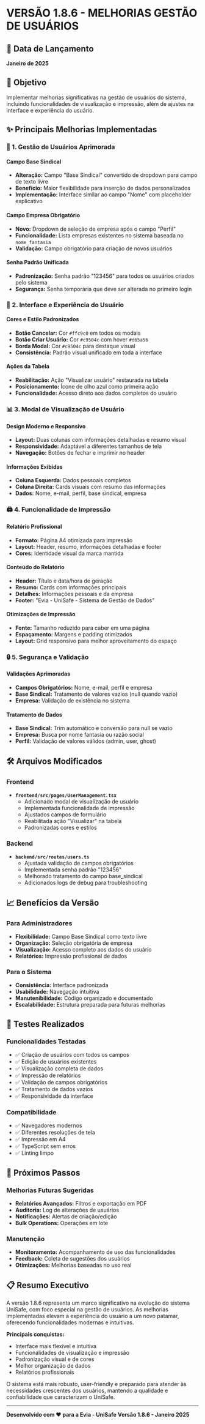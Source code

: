 # VERSÃO 1.8.6 - MELHORIAS GESTÃO DE USUÁRIOS

## 📅 Data de Lançamento
**Janeiro de 2025**

## 🎯 Objetivo
Implementar melhorias significativas na gestão de usuários do sistema, incluindo funcionalidades de visualização e impressão, além de ajustes na interface e experiência do usuário.

## ✨ Principais Melhorias Implementadas

### 🔧 1. Gestão de Usuários Aprimorada

#### **Campo Base Sindical**
- **Alteração:** Campo "Base Sindical" convertido de dropdown para campo de texto livre
- **Benefício:** Maior flexibilidade para inserção de dados personalizados
- **Implementação:** Interface similar ao campo "Nome" com placeholder explicativo

#### **Campo Empresa Obrigatório**
- **Novo:** Dropdown de seleção de empresa após o campo "Perfil"
- **Funcionalidade:** Lista empresas existentes no sistema baseada no `nome_fantasia`
- **Validação:** Campo obrigatório para criação de novos usuários

#### **Senha Padrão Unificada**
- **Padronização:** Senha padrão "123456" para todos os usuários criados pelo sistema
- **Segurança:** Senha temporária que deve ser alterada no primeiro login

### 🎨 2. Interface e Experiência do Usuário

#### **Cores e Estilo Padronizados**
- **Botão Cancelar:** Cor `#ffc9c0` em todos os modais
- **Botão Criar Usuário:** Cor `#c9504c` com hover `#d65a56`
- **Borda Modal:** Cor `#c9504c` para destaque visual
- **Consistência:** Padrão visual unificado em toda a interface

#### **Ações da Tabela**
- **Reabilitação:** Ação "Visualizar usuário" restaurada na tabela
- **Posicionamento:** Ícone de olho azul como primeira ação
- **Funcionalidade:** Acesso direto aos dados completos do usuário

### 📊 3. Modal de Visualização de Usuário

#### **Design Moderno e Responsivo**
- **Layout:** Duas colunas com informações detalhadas e resumo visual
- **Responsividade:** Adaptável a diferentes tamanhos de tela
- **Navegação:** Botões de fechar e imprimir no header

#### **Informações Exibidas**
- **Coluna Esquerda:** Dados pessoais completos
- **Coluna Direita:** Cards visuais com resumo das informações
- **Dados:** Nome, e-mail, perfil, base sindical, empresa

### 🖨️ 4. Funcionalidade de Impressão

#### **Relatório Profissional**
- **Formato:** Página A4 otimizada para impressão
- **Layout:** Header, resumo, informações detalhadas e footer
- **Cores:** Identidade visual da marca mantida

#### **Conteúdo do Relatório**
- **Header:** Título e data/hora de geração
- **Resumo:** Cards com informações principais
- **Detalhes:** Informações pessoais e da empresa
- **Footer:** "Evia - UniSafe - Sistema de Gestão de Dados"

#### **Otimizações de Impressão**
- **Fonte:** Tamanho reduzido para caber em uma página
- **Espaçamento:** Margens e padding otimizados
- **Layout:** Grid responsivo para melhor aproveitamento do espaço

### 🔒 5. Segurança e Validação

#### **Validações Aprimoradas**
- **Campos Obrigatórios:** Nome, e-mail, perfil e empresa
- **Base Sindical:** Tratamento de valores vazios (null quando vazio)
- **Empresa:** Validação de existência no sistema

#### **Tratamento de Dados**
- **Base Sindical:** Trim automático e conversão para null se vazio
- **Empresa:** Busca por nome fantasia ou razão social
- **Perfil:** Validação de valores válidos (admin, user, ghost)

## 🛠️ Arquivos Modificados

### Frontend
- **`frontend/src/pages/UserManagement.tsx`**
  - Adicionado modal de visualização de usuário
  - Implementada funcionalidade de impressão
  - Ajustados campos de formulário
  - Reabilitada ação "Visualizar" na tabela
  - Padronizadas cores e estilos

### Backend
- **`backend/src/routes/users.ts`**
  - Ajustada validação de campos obrigatórios
  - Implementada senha padrão "123456"
  - Melhorado tratamento do campo base_sindical
  - Adicionados logs de debug para troubleshooting

## 📈 Benefícios da Versão

### Para Administradores
- **Flexibilidade:** Campo Base Sindical como texto livre
- **Organização:** Seleção obrigatória de empresa
- **Visualização:** Acesso completo aos dados do usuário
- **Relatórios:** Impressão profissional de dados

### Para o Sistema
- **Consistência:** Interface padronizada
- **Usabilidade:** Navegação intuitiva
- **Manutenibilidade:** Código organizado e documentado
- **Escalabilidade:** Estrutura preparada para futuras melhorias

## 🧪 Testes Realizados

### Funcionalidades Testadas
- ✅ Criação de usuários com todos os campos
- ✅ Edição de usuários existentes
- ✅ Visualização completa de dados
- ✅ Impressão de relatórios
- ✅ Validação de campos obrigatórios
- ✅ Tratamento de dados vazios
- ✅ Responsividade da interface

### Compatibilidade
- ✅ Navegadores modernos
- ✅ Diferentes resoluções de tela
- ✅ Impressão em A4
- ✅ TypeScript sem erros
- ✅ Linting limpo

## 🚀 Próximos Passos

### Melhorias Futuras Sugeridas
- **Relatórios Avançados:** Filtros e exportação em PDF
- **Auditoria:** Log de alterações de usuários
- **Notificações:** Alertas de criação/edição
- **Bulk Operations:** Operações em lote

### Manutenção
- **Monitoramento:** Acompanhamento de uso das funcionalidades
- **Feedback:** Coleta de sugestões dos usuários
- **Otimizações:** Melhorias baseadas no uso real

## 📋 Resumo Executivo

A versão 1.8.6 representa um marco significativo na evolução do sistema UniSafe, com foco especial na gestão de usuários. As melhorias implementadas elevam a experiência do usuário a um novo patamar, oferecendo funcionalidades modernas e intuitivas.

**Principais conquistas:**
- Interface mais flexível e intuitiva
- Funcionalidades de visualização e impressão
- Padronização visual e de cores
- Melhor organização de dados
- Relatórios profissionais

O sistema está mais robusto, user-friendly e preparado para atender às necessidades crescentes dos usuários, mantendo a qualidade e confiabilidade que caracterizam o UniSafe.

---

**Desenvolvido com ❤️ para a Evia - UniSafe**
**Versão 1.8.6 - Janeiro 2025**
